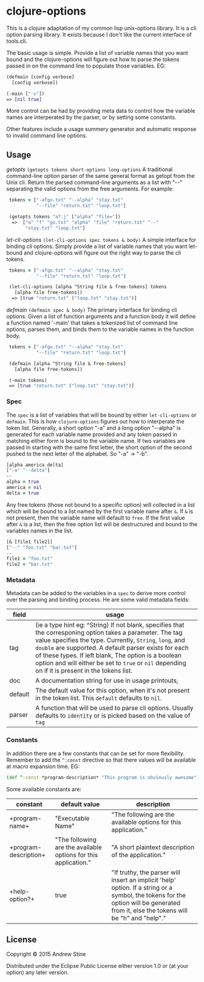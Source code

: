 # clojure-options

This is a clojure adaptation of my common lisp unix-options library. It is a cli option parsing library. It exists because I don't like the current interface of tools.cli. 

The basic usage is simple. Provide a list of variable names that you want bound and the clojure-options will figure out how to parse the tokens passed in on the command line to populate those variables. EG:

```clojure
(defmain [config verbose]
  [config verbose])

(-main ["-v"])
=> [nil true]
```

More control can be had by providing meta data to control how the variable names are interperated by the parser, or by setting some constants.

Other features include a usage summery generator and automatic response to invalid command line options.

## Usage

 _getopts_ `(getopts tokens short-options long-options`
  A traditional command-line option parser of the same general format as
  getopt from the Unix cli. Return the parsed command-line arguments as a list
  with "--" separating the valid options from the free arguments. For example:

```clojure
 tokens = ["-afgo.txt" "--alpha" "stay.txt"
           "--file" "return.txt" "loop.txt"]

 (getopts tokens "af:j" ["alpha" "file="])
  =>  ["a" "f" "go.txt" "alpha" "file" "return.txt" "--"
       "stay.txt" "loop.txt"]
```

 _let-cli-options_ `(let-cli-options spec tokens & body)`
  A simple interface for binding cli options. Simply provide a list of variable
  names that you want let-bound and clojure-options will figure out the right
  way to parse the cli tokens.

```clojure
 tokens = ["-afgo.txt" "--alpha" "stay.txt"
           "--file" "return.txt" "loop.txt"]

 (let-cli-options [alpha ^String file & free-tokens] tokens
   [alpha file free-tokens])
  => [true "return.txt" ("loop.txt" "stay.txt")]
```

 _defmain_ `(defmain spec & body)`
  The primary interface for binding cli options. Given a list of function 
  arguments and a function body it will define a function named '-main' that 
  takes a tokenized list of command line options, parses them, and binds them
  to the variable names in the function body.

```clojure
 tokens = ["-afgo.txt" "--alpha" "stay.txt"
           "--file" "return.txt" "loop.txt"]

 (defmain [alpha ^String file & free-tokens]
   [alpha file free-tokens])

 (-main tokens)
 => [true "return.txt" ("loop.txt" "stay.txt")]
```

### Spec

The `spec` is a list of variables that will be bound by either `let-cli-options` or `defmain`. This is how `clojure-options` figures out how to interperate the token list. Generally, a short option "-a" and a long option "--alpha" is generated for each variable name provided and any token passed in matching either form is bound to the variable name. If two variables are passed in starting with the same first letter, the short option of the second pushed to the next letter of the alphabet. So "-a" -> "-b". 

```clojure
[alpha america delta]
["-a" "--delta"]
--
alpha = true
america = nil
delta = true
```

Any free tokens (those not bound to a specific option) will collected in a list which will be bound to a list named by the first variable name after `&`. If `&` is not present, then the variable name will default to `free`. If the first value after `&` is a list, then the free option list will be destructured and bound to the variables names in the list.

```clojure
[& [file1 file2]]
["--" "foo.txt" "bar.txt"]
--
file1 = "foo.txt"
file2 = "bar.txt"
```

### Metadata

Metadata can be added to the variables in a `spec` to derive more control over the parsing and binding process. He are some valid metadata fields:

field   |  usage
--------|------
tag     | (ie a type hint eg: ^String) If not blank, specifies that the corresponing option takes a parameter. The tag value specifies the type. Currently, `String`, `long`, and `double` are supported. A default parser exists for each of these types. If left blank, The option is a boolean option and will either be set to `true` or `nil` depending on if it is present in the tokens list.
doc     | A documentation string for use in usage printouts,
default | The default value for this option, when it's not present in the token list. This `default` defaults to `nil`.
parser  | A function that will be used to parse cli options. Usually defaults to `identity` or is picked based on the value of `tag`

### Constants

In addition there are a few constants that can be set for more flexibility. Remember to add the `^:const` directive so that there values will be available at macro expansion time. EG:

```clojure
(def ^:const *program-description* "This program is obviously awesome")
```

Some available constants are:

constant              | default value   | description 
----------------------|-----------------|------------
+program-name+        |"Executable Name"|"The following are the available options for this application."
+program-description+ |"The following are the available options for this application."|"A short plaintext description of the application."
+help-option?+        | true |"If truthy, the parser will insert an implicit 'help' option. If a string or a symbol, the tokens for the option will be generated from it, else the tokens will be \"h\" and \"help\"."

## License

Copyright © 2015 Andrew Stine

Distributed under the Eclipse Public License either version 1.0 or (at
your option) any later version.

